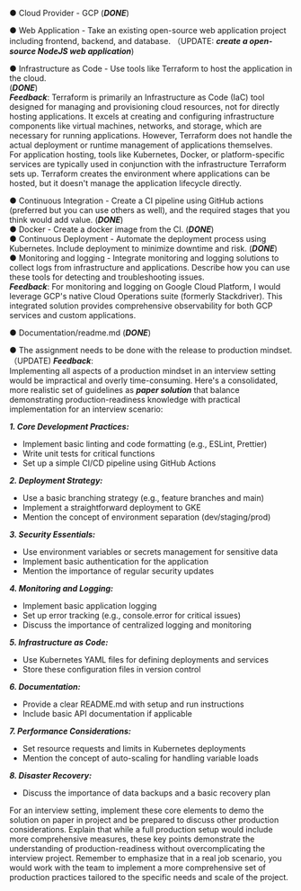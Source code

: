 
● Cloud Provider - GCP (***DONE***)

● Web Application - Take an existing open-source web application project including frontend, backend, and database. （UPDATE: ***create a open-source NodeJS web application***)

● Infrastructure as Code - Use tools like Terraform to host the application in the cloud. <br> (***DONE***)<br>
 ***Feedback***:
Terraform is primarily an Infrastructure as Code (IaC) tool designed for managing and provisioning cloud resources, not for directly hosting applications. It excels at creating and configuring infrastructure components like virtual machines, networks, and storage, which are necessary for running applications. However, Terraform does not handle the actual deployment or runtime management of applications themselves.<br>
For application hosting, tools like Kubernetes, Docker, or platform-specific services are typically used in conjunction with the infrastructure Terraform sets up. Terraform creates the environment where applications can be hosted, but it doesn't manage the application lifecycle directly.

● Continuous Integration - Create a CI pipeline using GitHub actions (preferred but you can use others as well), and the required stages that you think would add value. (***DONE***)<br>
● Docker - Create a docker image from the CI. (***DONE***)<br>
● Continuous Deployment - Automate the deployment process using Kubernetes. Include deployment to minimize downtime and risk. (***DONE***)<br>
● Monitoring and logging - Integrate monitoring and logging solutions to collect logs from infrastructure and applications. Describe how you can use these tools for detecting and troubleshooting issues. <br>
***Feedback***:
For monitoring and logging on Google Cloud Platform, I would leverage GCP's native Cloud Operations suite (formerly Stackdriver). This integrated solution provides comprehensive observability for both GCP services and custom applications.

● Documentation/readme.md (***DONE***) 

● The assignment needs to be done with the release to production mindset. （UPDATE)
***Feedback***: <br>
Implementing all aspects of a production mindset in an interview setting would be impractical and overly time-consuming. Here's a consolidated, more realistic set of guidelines as ***paper solution*** that balance demonstrating production-readiness knowledge with practical implementation for an interview scenario:

***1. Core Development Practices:***
   - Implement basic linting and code formatting (e.g., ESLint, Prettier)
   - Write unit tests for critical functions
   - Set up a simple CI/CD pipeline using GitHub Actions

***2. Deployment Strategy:***
   - Use a basic branching strategy (e.g., feature branches and main)
   - Implement a straightforward deployment to GKE
   - Mention the concept of environment separation (dev/staging/prod)

***3. Security Essentials:***
   - Use environment variables or secrets management for sensitive data
   - Implement basic authentication for the application
   - Mention the importance of regular security updates

***4. Monitoring and Logging:***
   - Implement basic application logging
   - Set up error tracking (e.g., console.error for critical issues)
   - Discuss the importance of centralized logging and monitoring

***5. Infrastructure as Code:***
   - Use Kubernetes YAML files for defining deployments and services
   - Store these configuration files in version control

***6. Documentation:***
   - Provide a clear README.md with setup and run instructions
   - Include basic API documentation if applicable

***7. Performance Considerations:***
   - Set resource requests and limits in Kubernetes deployments
   - Mention the concept of auto-scaling for handling variable loads

***8. Disaster Recovery:***
   - Discuss the importance of data backups and a basic recovery plan

For an interview setting, implement these core elements to demo the solution on paper in project and be prepared to discuss other production considerations. Explain that while a full production setup would include more comprehensive measures, these key points demonstrate the understanding of production-readiness without overcomplicating the interview project.
Remember to emphasize that in a real job scenario, you would work with the team to implement a more comprehensive set of production practices tailored to the specific needs and scale of the project.
